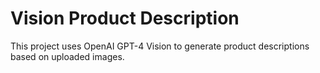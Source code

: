 # Vision Product Description

This project uses OpenAI GPT-4 Vision to generate product descriptions based on uploaded images.